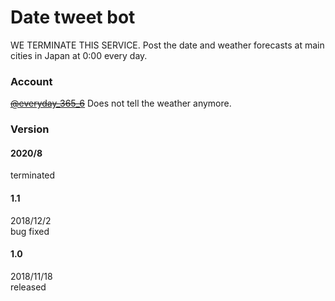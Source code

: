 # Date tweet bot

WE TERMINATE THIS SERVICE.
Post the date and weather forecasts at main cities in Japan at 0:00 every day.

### Account
~~[@everyday_365_6](https://twitter.com/everyday_365_6)~~ Does not tell the weather anymore.

### Version
#### 2020/8
terminated
#### 1.1
2018/12/2   
bug fixed
#### 1.0
2018/11/18  
released

